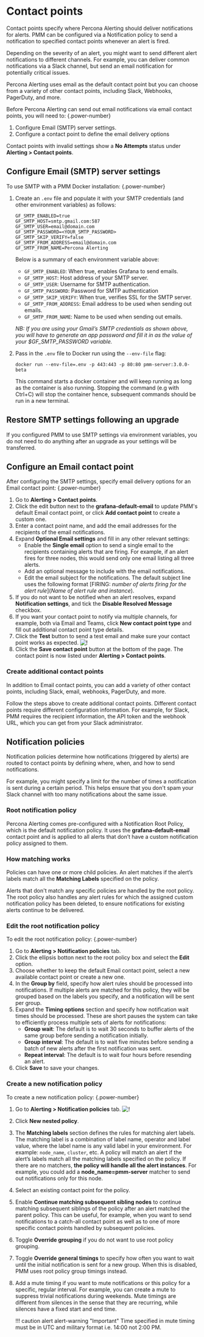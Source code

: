 # Contact points

Contact points specify where Percona Alerting should deliver notifications for alerts. PMM can be configured via a Notification policy to send a notification to specified contact points whenever an alert is fired.

Depending on the severity of an alert, you might want to send different alert notifications to different channels. For example, you can deliver common notifications via a Slack channel, but send an email notification for potentially critical issues.  

Percona Alerting uses email as the default contact point but you can choose from a variety of other contact points, including Slack, Webhooks, PagerDuty, and more.

Before Percona Alerting can send out email notifications via email contact points, you will need to:
{.power-number}

1. Configure Email (SMTP) server settings.
2. Configure a contact point to define the email delivery options

Contact points with invalid settings show a **No Attempts** status under <i class="uil uil-bell"></i> **Alerting > Contact points**.

## Configure Email (SMTP) server settings

To use SMTP with a PMM Docker installation:
{.power-number}

1. Create an `.env` file and populate it with your SMTP credentials (and other environment variables) as follows:

    ```
    GF_SMTP_ENABLED=true  
    GF_SMTP_HOST=smtp.gmail.com:587
    GF_SMTP_USER=email@domain.com
    GF_SMTP_PASSWORD=<YOUR_SMTP_PASSWORD>
    GF_SMTP_SKIP_VERIFY=false
    GF_SMTP_FROM_ADDRESS=email@domain.com
    GF_SMTP_FROM_NAME=Percona Alerting
    ```
    Below is a summary of each environment variable above: 

    - `GF_SMTP_ENABLED`: When true, enables Grafana to send emails.
    - `GF_SMTP_HOST`: Host address of your SMTP server.
    - `GF_SMTP_USER`: Username for SMTP authentication.
    - `GF_SMTP_PASSWORD`: Password for SMTP authentication
    - `GF_SMTP_SKIP_VERIFY`: When true, verifies SSL for the SMTP server.
    - `GF_SMTP_FROM_ADDRESS`: Email address to be used when sending out emails.
    - `GF_SMTP_FROM_NAME`: Name to be used when sending out emails.

    *NB: If you are using your Gmail’s SMTP credentials as shown above, you will have to generate an app password and fill it in as the value of your $GF_SMTP_PASSWORD variable.*
2. Pass in the `.env` file to Docker run using the `--env-file` flag:
    ```
    docker run --env-file=.env -p 443:443 -p 80:80 pmm-server:3.0.0-beta
    ```
    This command starts a docker container and will keep running as long as the container is also running. Stopping the command (e.g with Ctrl+C) will stop the container hence, subsequent commands should be run in a new terminal.

## Restore SMTP settings following an upgrade

If you configured PMM to use SMTP settings via environment variables, you do not need to do anything after an upgrade as your settings will be transferred.

## Configure an Email contact point

After configuring the SMTP settings, specify email delivery options for an Email contact point:
{.power-number}

1. Go to **Alerting > Contact points**.
2. Click the edit button next to the **grafana-default-email** to update PMM's default Email contact point, or click **Add contact point** to create a custom one.
3. Enter a contact point name, and add the email addresses for the recipients of the email notifications.
4. Expand **Optional Email settings** and fill in any other relevant settings:
    - Enable the **Single email** option to send a single email to the recipients containing alerts that are firing. For example, if an alert fires for three nodes, this would send only one email listing all three alerts.
    - Add an optional message to include with the email notifications.
    - Edit the email subject for the notifications. The default subject line uses the following format [FIRING: *number of alerts firing for the alert rule*](*Name of alert rule and instance*).
5. If you do not want to be notified when an alert resolves, expand **Notification settings**, and tick the **Disable Resolved Message** checkbox.
6. If you want your contact point to notify via multiple channels, for example, both via Email and Teams, click **New contact point type** and fill out additional contact point type details.
7. Click the **Test** button to send a test email and make sure your contact point works as expected.
    ![!](../_images/alerting-test-contact-point.png)
8. Click the **Save contact point** button at the bottom of the page. The contact point is now listed under **Alerting > Contact points**.

### Create additional contact points

In addition to Email contact points, you can add a variety of other contact points, including Slack, email, webhooks, PagerDuty, and more.

Follow the steps above to create additional contact points. Different contact points require different configuration information. For example, for Slack, PMM requires the recipient information, the API token and the webhook URL, which you can get from your Slack administrator.

## Notification policies

Notification policies determine how notifications (triggered by alerts) are routed to contact points by defining where, when, and how to send notifications.

For example, you might specify a limit for the number of times a notification is sent during a certain period. This helps ensure that you don't spam your Slack channel with too many notifications about the same issue.

### Root notification policy

Percona Alerting comes pre-configured with a Notification Root Policy, which is the default notification policy. It uses the **grafana-default-email** contact point and is applied to all alerts that don’t have a custom notification policy assigned to them.

### How matching works

Policies can have one or more child policies. An alert matches if the alert’s labels match all the **Matching Labels** specified on the policy.

Alerts that don't match any specific policies are handled by the root policy. The root policy also handles any alert rules for which the assigned custom notification policy has been deleted, to ensure notifications for existing alerts continue to be delivered.

### Edit the root notification policy

To edit the root notification policy:
{.power-number}

1. Go to <i class="uil uil-bell"></i> **Alerting > Notification policies** tab.
2. Click the ellipsis botton next to the root policy box and select the **Edit** option.
3. Choose whether to keep the default Email contact point, select a new available contact point or create a new one.
4. In the **Group by** field, specify how alert rules should be processed into notifications. If multiple alerts are matched for this policy, they will be grouped based on the labels you specify, and a notification will be sent per group.
5. Expand the **Timing options** section and specify how notification wait times should be processed. These are short pauses the system can take to efficiently process multiple sets of alerts for notifications:
      - **Group wait**: The default is to wait 30 seconds to buffer alerts of the same group before sending a notification initially.
      - **Group interval**: The default is to wait five minutes before sending a batch of new alerts after the first notification was sent.
      - **Repeat interval**: The default is to wait four hours before resending an alert.
6. Click **Save** to save your changes.

### Create a new notification policy

To create a new notification policy:
{.power-number}

1. Go to <i class="uil uil-bell"></i> **Alerting > Notification policies** tab.
![!](../_images/alerting-new-notification-policy.png)

2. Click **New nested policy**.
3. The **Matching labels** section defines the rules for matching alert labels. The matching label is a combination of label name, operator and label value, where the label name is any valid label in your environment. For example:  `node_name`, `cluster`, etc.
A policy will match an alert if the alert’s labels match all the matching labels specified on the policy. If there are no matchers, **the policy will handle all the alert instances**. For example, you could add a **node_name=pmm-server** matcher to send out notifications only for this node.
4. Select an existing contact point for the policy.
5. Enable **Continue matching subsequent sibling nodes** to continue matching subsequent siblings of the policy after an alert matched the parent policy.
This can be useful, for example, when you want to send notifications to a catch-all contact point as well as to one of more specific contact points handled by subsequent policies.
6. Toggle **Override grouping** if you do not want to use root policy grouping.
7. Toggle **Override general timings** to specify how often you want to wait until the initial notification is sent for a new group. When this is disabled, PMM uses root policy group timings instead.
8. Add a mute timing if you want to mute notifications or this policy for a specific, regular interval. For example, you can create a mute to suppress trivial notifications during weekends.  Mute timings are different from silences in the sense that they are recurring, while silences have a fixed start and end time.
   
    !!! caution alert alert-warning "Important"
        Time specified in mute timing must be in UTC and military format i.e. 14:00 not 2:00 PM.
